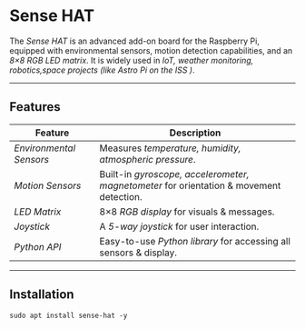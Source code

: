 # Sense HAT 

The *Sense HAT* is an advanced add-on board for the Raspberry Pi, equipped with environmental sensors, motion detection capabilities, and an *8×8 RGB LED matrix*. It is widely used in *IoT, weather monitoring, robotics,space projects (like Astro Pi on the ISS )*.  

---

## Features  

| Feature | Description |
|---------|------------|
| *Environmental Sensors* | Measures *temperature, humidity, atmospheric pressure*. |
| *Motion Sensors* | Built-in *gyroscope, accelerometer, magnetometer* for orientation & movement detection. |
| *LED Matrix* | 8×8 *RGB display* for visuals & messages. |
| *Joystick* | A *5-way joystick* for user interaction. |
| *Python API* | Easy-to-use *Python library* for accessing all sensors & display. |

---

## Installation  

```besh
sudo apt install sense-hat -y
